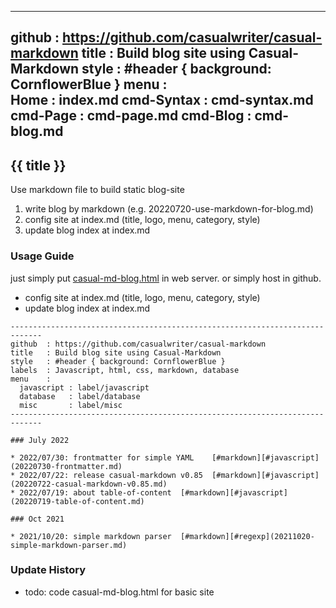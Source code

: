 -----------------------------------------------------------------------------
github  : https://github.com/casualwriter/casual-markdown 
title   : Build blog site using Casual-Markdown 
style   : #header { background: CornflowerBlue }
menu    :    
  Home         : index.md
  cmd-Syntax   : cmd-syntax.md
  cmd-Page     : cmd-page.md
  cmd-Blog     : cmd-blog.md
-----------------------------------------------------------------------------

## {{ title }} 

Use markdown file to build static blog-site

1. write blog by markdown (e.g. 20220720-use-markdown-for-blog.md)
2. config site at index.md (title, logo, menu, category, style)
3. update blog index at index.md

### Usage Guide

just simply put [casual-md-blog.html](https://github.com/casualwriter/casual-markdown/blob/main/source/casual-md-site.html) 
in web server. or simply host in github. 

* config site at index.md (title, logo, menu, category, style)
* update blog index at index.md

~~~  
-----------------------------------------------------------------------------
github  : https://github.com/casualwriter/casual-markdown 
title   : Build blog site using Casual-Markdown 
style   : #header { background: CornflowerBlue }
labels  : Javascript, html, css, markdown, database
menu    :    
  javascript : label/javascript
  database   : label/database   
  misc       : label/misc
-----------------------------------------------------------------------------

### July 2022
                    
* 2022/07/30: frontmatter for simple YAML    [#markdown][#javascript](20220730-frontmatter.md)
* 2022/07/22: release casual-markdown v0.85  [#markdown][#javascript](20220722-casual-markdown-v0.85.md)
* 2022/07/19: about table-of-content  [#markdown][#javascript](20220719-table-of-content.md)

### Oct 2021

* 2021/10/20: simple markdown parser  [#markdown][#regexp](20211020-simple-markdown-parser.md)

~~~ 


### Update History

* todo: code casual-md-blog.html for basic site
 